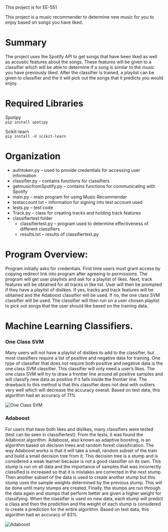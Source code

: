 This project is for EE-551

This project is a music recommender to determine new music for you to enjoy based on songs you have liked.

# Summary
The project uses the Spotify API to get songs that have been liked as well as acoustic features about the songs. These features will be given to a classifier which will be able to determine if a song is similar to the music you have previously liked. After the classifier is trained, a playlist can be given to classifier and the it will pick out the songs that it predicts you would enjoy.

# Required Libraries
Spotipy  
`pip install spotipy`

Scikit-learn  
`pip install -U scikit-learn`

# Organization
* authtoken.py – used to provide credentials for accessing user information  
* classifier.py – contains functions for classifiers  
* getmusicfromSpotify.py – contains functions for communicating with Spotify  
* main.py – main program for using Music Recommender  
* testaccount.txt – information for signing into test account used  
* tests.py – test code  
* Track.py – class for creating tracks and holding track features  
* classifiertest folder  
   * classifiertest.py – program used to determine effectiveness of different classifiers  
   * results.txt – results of classifiertest.py

# Program Overview:
Program initially asks for credentials. First time users must grant access by copying redirect link into program after agreeing to permissions. The program will get user playlists and ask for a playlist of likes. Next, track features will be obtained for all tracks in like list. User will then be prompted if they have a playlist of dislikes. If yes, tracks and track features will be obtained and the Adaboost classifier will be used. If no, the one class SVM classifier will be used. The classifier will then run on a user chosen playlist to pick out songs that the user should like based on the training data.

# Machine Learning Classifiers.
### One Class SVM
Many users will not have a playlist of dislikes to add to the classifier, but most classifiers require a list of positive and negative data for training. One type of classifier that does not require both positive and negative data is the one class SVM classifier. This classifier will only need a user’s likes. The one class SVM will try to draw a frontier line around all positive samples and will classify new data as positive if it falls inside the frontier line. The drawback to this method is that this classifier does not deal with outliers very well which will decrease the accuracy overall. Based on test data, this algorithm had an accuracy of 71%

![One Class SVM](https://i.imgur.com/bAiWpND.png "One Class SVM")

### Adaboost
For users that have both likes and dislikes, many classifiers were tested (test can be seen in classifiertest). From the tests, it was found the Adaboost algorithm. Adaboost, also known as adaptive boosting, is an algorithm based on decision trees and random forest classification. The way Adaboost works is that it will take a small, random subset of the train and build a small decision tree from it. This decision tree is a stump and is considered a weak learner because is not a good classifier on its own. This stump is run on all data and the importance of samples that was incorrectly classified is increased so that it is mistakes are corrected in the next stump. Then another subset of the data is used to create another stump but this stump uses the sample weights determined by the previous stump. This will be done until many stumps are created. Finally, the stumps are run through the data again and stumps that perform better are given a higher weight for classifying. When the classifier is used on new data, each stump will predict a class and then the prediction and the weight of each stump is considered to create a prediction for the entire algorithm. Based on test data, this algorithm had an accuracy of 83%.

![Adaboost](https://i.imgur.com/Kw304aY.png "Adaboost")

